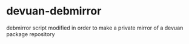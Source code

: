 # devuan-debmirror
debmirror script modified in order to make a private mirror of a devuan package repository
